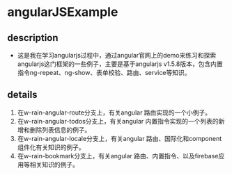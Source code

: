 # angularJSExample
## description
*   这是我在学习angularjs过程中，通过angular官网上的demo来练习和探索angularjs这门框架的一些例子，主要是基于angularjs v1.5.8版本，包含内置指令ng-repeat、ng-show、表单校验、路由、service等知识。

## details

1. 在w-rain-angular-route分支上，有关angular 路由实现的一个小例子。
2. 在w-rain-angular-todos分支上，有关angular 内置指令实现的一个列表的新增和删除列表信息的例子。
3. 在w-rain-angular-locale分支上，有关angular 路由、国际化和component组件化有关知识的例子。
4. 在w-rain-bookmark分支上，有关angular 路由、内置指令、以及firebase应用等相关知识的例子。
